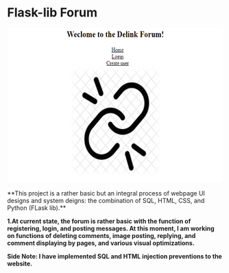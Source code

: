 # Flask-lib Forum
<p align="center">
<img src="Delink.png" alt="Delink" width='580px' height='360px'>
</p>
**This project is a rather basic but an integral process of webpage UI designs and system deigns: the combination of SQL, HTML, CSS, and Python (FLask lib).**

**1.At current state, the forum is rather basic with the function of registering, login, and posting messages. At this moment, I am working on functions of deleting comments, image posting, replying, and comment displaying by pages, and various visual optimizations.**

**__Side Note__: I have implemented SQL and HTML injection preventions to the website.**
